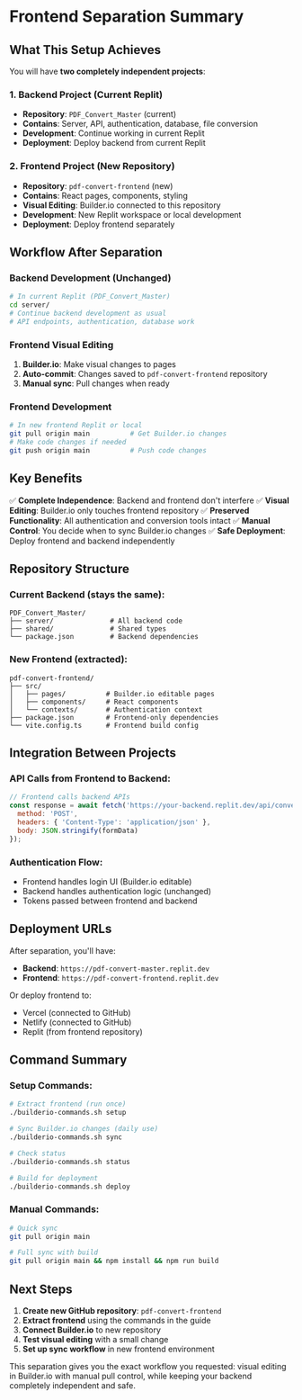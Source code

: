 # Frontend Separation Summary

## What This Setup Achieves

You will have **two completely independent projects**:

### 1. Backend Project (Current Replit)
- **Repository**: `PDF_Convert_Master` (current)
- **Contains**: Server, API, authentication, database, file conversion
- **Development**: Continue working in current Replit
- **Deployment**: Deploy backend from current Replit

### 2. Frontend Project (New Repository)
- **Repository**: `pdf-convert-frontend` (new)
- **Contains**: React pages, components, styling
- **Visual Editing**: Builder.io connected to this repository
- **Development**: New Replit workspace or local development
- **Deployment**: Deploy frontend separately

## Workflow After Separation

### Backend Development (Unchanged)
```bash
# In current Replit (PDF_Convert_Master)
cd server/
# Continue backend development as usual
# API endpoints, authentication, database work
```

### Frontend Visual Editing
1. **Builder.io**: Make visual changes to pages
2. **Auto-commit**: Changes saved to `pdf-convert-frontend` repository
3. **Manual sync**: Pull changes when ready

### Frontend Development
```bash
# In new frontend Replit or local
git pull origin main          # Get Builder.io changes
# Make code changes if needed
git push origin main          # Push code changes
```

## Key Benefits

✅ **Complete Independence**: Backend and frontend don't interfere
✅ **Visual Editing**: Builder.io only touches frontend repository
✅ **Preserved Functionality**: All authentication and conversion tools intact
✅ **Manual Control**: You decide when to sync Builder.io changes
✅ **Safe Deployment**: Deploy frontend and backend independently

## Repository Structure

### Current Backend (stays the same):
```
PDF_Convert_Master/
├── server/              # All backend code
├── shared/              # Shared types
└── package.json         # Backend dependencies
```

### New Frontend (extracted):
```
pdf-convert-frontend/
├── src/
│   ├── pages/          # Builder.io editable pages
│   ├── components/     # React components
│   └── contexts/       # Authentication context
├── package.json        # Frontend-only dependencies
└── vite.config.ts      # Frontend build config
```

## Integration Between Projects

### API Calls from Frontend to Backend:
```javascript
// Frontend calls backend APIs
const response = await fetch('https://your-backend.replit.dev/api/convert', {
  method: 'POST',
  headers: { 'Content-Type': 'application/json' },
  body: JSON.stringify(formData)
});
```

### Authentication Flow:
- Frontend handles login UI (Builder.io editable)
- Backend handles authentication logic (unchanged)
- Tokens passed between frontend and backend

## Deployment URLs

After separation, you'll have:
- **Backend**: `https://pdf-convert-master.replit.dev`
- **Frontend**: `https://pdf-convert-frontend.replit.dev`

Or deploy frontend to:
- Vercel (connected to GitHub)
- Netlify (connected to GitHub)
- Replit (from frontend repository)

## Command Summary

### Setup Commands:
```bash
# Extract frontend (run once)
./builderio-commands.sh setup

# Sync Builder.io changes (daily use)
./builderio-commands.sh sync

# Check status
./builderio-commands.sh status

# Build for deployment
./builderio-commands.sh deploy
```

### Manual Commands:
```bash
# Quick sync
git pull origin main

# Full sync with build
git pull origin main && npm install && npm run build
```

## Next Steps

1. **Create new GitHub repository**: `pdf-convert-frontend`
2. **Extract frontend** using the commands in the guide
3. **Connect Builder.io** to new repository
4. **Test visual editing** with a small change
5. **Set up sync workflow** in new frontend environment

This separation gives you the exact workflow you requested: visual editing in Builder.io with manual pull control, while keeping your backend completely independent and safe.